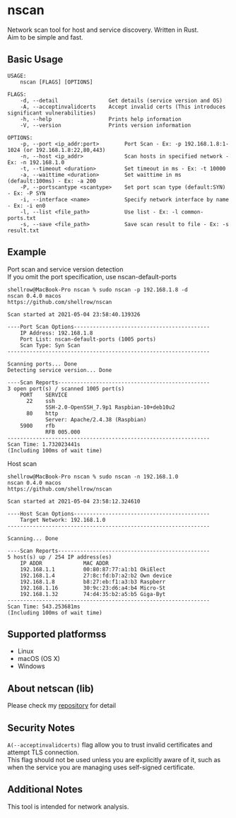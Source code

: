 [netscan-url]: https://github.com/shellrow/netscan
# nscan
Network scan tool for host and service discovery. Written in Rust.  
Aim to be simple and fast.  

## Basic Usage
```
USAGE:
    nscan [FLAGS] [OPTIONS]

FLAGS:
    -d, --detail                Get details (service version and OS)
    -A, --acceptinvalidcerts    Accept invalid certs (This introduces significant vulnerabilities)
    -h, --help                  Prints help information
    -V, --version               Prints version information

OPTIONS:
    -p, --port <ip_addr:port>        Port Scan - Ex: -p 192.168.1.8:1-1024 (or 192.168.1.8:22,80,443)
    -n, --host <ip_addr>             Scan hosts in specified network - Ex: -n 192.168.1.0
    -t, --timeout <duration>         Set timeout in ms - Ex: -t 10000
    -a, --waittime <duration>        Set waittime in ms (default:100ms) - Ex: -a 200
    -P, --portscantype <scantype>    Set port scan type (default:SYN) - Ex: -P SYN
    -i, --interface <name>           Specify network interface by name - Ex: -i en0
    -l, --list <file_path>           Use list - Ex: -l common-ports.txt
    -s, --save <file_path>           Save scan result to file - Ex: -s result.txt
```

## Example
Port scan and service version detection  
If you omit the port specification, use nscan-default-ports  
```
shellrow@MacBook-Pro nscan % sudo nscan -p 192.168.1.8 -d
nscan 0.4.0 macos
https://github.com/shellrow/nscan

Scan started at 2021-05-04 23:58:40.139326

----Port Scan Options-------------------------------------------
    IP Address: 192.168.1.8
    Port List: nscan-default-ports (1005 ports)
    Scan Type: Syn Scan
----------------------------------------------------------------

Scanning ports... Done
Detecting service version... Done

----Scan Reports------------------------------------------------
3 open port(s) / scanned 1005 port(s) 
    PORT    SERVICE
      22    ssh
            SSH-2.0-OpenSSH_7.9p1 Raspbian-10+deb10u2
      80    http
            Server: Apache/2.4.38 (Raspbian)
    5900    rfb
            RFB 005.000
----------------------------------------------------------------
Scan Time: 1.732023441s
(Including 100ms of wait time)
```

Host scan  
```
shellrow@MacBook-Pro nscan % sudo nscan -n 192.168.1.0    
nscan 0.4.0 macos
https://github.com/shellrow/nscan

Scan started at 2021-05-04 23:58:12.324610

----Host Scan Options-------------------------------------------
    Target Network: 192.168.1.0
----------------------------------------------------------------

Scanning... Done

----Scan Reports------------------------------------------------
5 host(s) up / 254 IP address(es)
    IP ADDR             MAC ADDR
    192.168.1.1         00:80:87:77:a1:b1 OkiElect
    192.168.1.4         27:8c:fd:b7:a2:b2 Own device
    192.168.1.8         b8:27:eb:f1:a3:b3 Raspberr
    192.168.1.16        30:9c:23:d6:a4:b4 Micro-St
    192.168.1.32        74:d4:35:b2:a5:b5 Giga-Byt
----------------------------------------------------------------
Scan Time: 543.253681ms
(Including 100ms of wait time)
```

## Supported platformss
- Linux
- macOS (OS X)
- Windows

## About netscan (lib)
Please check my [repository][netscan-url] for detail

## Security Notes
`A(--acceptinvalidcerts)` flag allow you to trust invalid certificates and attempt TLS connection.  
This flag should not be used unless you are explicitly aware of it, such as when the service you are managing uses self-signed certificate.

## Additional Notes
This tool is intended for network analysis.  
